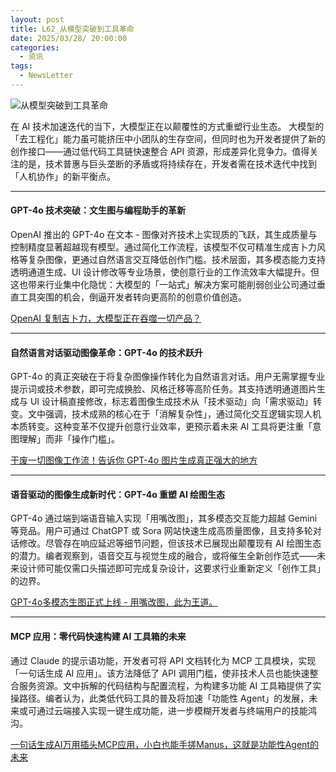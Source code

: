 ```yaml
---
layout: post
title: L62_从模型突破到工具革命
date: 2025/03/28/ 20:00:00
categories:
  - 资讯
tags:
  - NewsLetter
---
```

![从模型突破到工具革命](https://pics.naaln.com/2025-03-30-29ed93aeb65b42d782de629380f5d033.png-basicBlog)

在 AI 技术加速迭代的当下，大模型正在以颠覆性的方式重塑行业生态。
大模型的「去工程化」能力虽可能挤压中小团队的生存空间，但同时也为开发者提供了新的创作接口——通过低代码工具链快速整合 API 资源，形成差异化竞争力。值得关注的是，技术普惠与巨头垄断的矛盾或将持续存在，开发者需在技术迭代中找到「人机协作」的新平衡点。

---

#### GPT-4o 技术突破：文生图与编程助手的革新

OpenAI 推出的 GPT-4o 在文本 - 图像对齐技术上实现质的飞跃，其生成质量与控制精度显著超越现有模型。通过简化工作流程，该模型不仅可精准生成吉卜力风格等复杂图像，更通过自然语言交互降低创作门槛。技术层面，其多模态能力支持透明通道生成、UI 设计修改等专业场景，使创意行业的工作流效率大幅提升。但这也带来行业集中化隐忧：大模型的「一站式」解决方案可能削弱创业公司通过垂直工具突围的机会，倒逼开发者转向更高阶的创意价值创造。

[OpenAI 复制吉卜力，大模型正在吞噬一切产品？](https://mp.weixin.qq.com/s/kk4URTXLVKQib_u_cty-6A)  

---

#### 自然语言对话驱动图像革命：GPT-4o 的技术跃升

GPT-4o 的真正突破在于将复杂图像操作转化为自然语言对话。用户无需掌握专业提示词或技术参数，即可完成换脸、风格迁移等高阶任务。其支持透明通道图片生成与 UI 设计稿直接修改，标志着图像生成技术从「技术驱动」向「需求驱动」转变。文中强调，技术成熟的核心在于「消解复杂性」，通过简化交互逻辑实现人机本质转变。这种变革不仅提升创意行业效率，更预示着未来 AI 工具将更注重「意图理解」而非「操作门槛」。

[干废一切图像工作流！告诉你 GPT-4o 图片生成真正强大的地方](https://mp.weixin.qq.com/s/iYI1EFFnmeYWVDwm_riExA)  

---

#### 语音驱动的图像生成新时代：GPT-4o 重塑 AI 绘图生态

GPT-4o 通过端到端语音输入实现「用嘴改图」，其多模态交互能力超越 Gemini 等竞品。用户可通过 ChatGPT 或 Sora 网站快速生成高质量图像，且支持多轮对话修改。尽管存在响应延迟等细节问题，但该技术已展现出颠覆现有 AI 绘图生态的潜力。编者观察到，语音交互与视觉生成的融合，或将催生全新创作范式——未来设计师可能仅需口头描述即可完成复杂设计，这要求行业重新定义「创作工具」的边界。

[GPT-4o多模态生图正式上线 - 用嘴改图，此为王道。](https://mp.weixin.qq.com/s/2axT0G1FL5MiCchMFseZWQ)  

---

#### MCP 应用：零代码快速构建 AI 工具箱的未来

通过 Claude 的提示语功能，开发者可将 API 文档转化为 MCP 工具模块，实现「一句话生成 AI 应用」。该方法降低了 API 调用门槛，使非技术人员也能快速整合服务资源。文中拆解的代码结构与配置流程，为构建多功能 AI 工具箱提供了实操路径。编者认为，此类低代码工具的普及将加速「功能性 Agent」的发展，未来或可通过云端接入实现一键生成功能，进一步模糊开发者与终端用户的技能鸿沟。

[一句话生成AI万用插头MCP应用，小白也能手搓Manus，这就是功能性Agent的未来](https://mp.weixin.qq.com/s/F7yzVM8v96CNtVYsPW7nnw)
